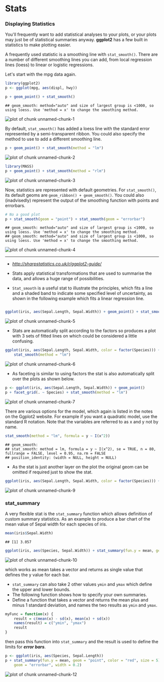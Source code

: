 Stats
=======================
### Displaying Statistics
You'll frequently want to add statistical analyses to your plots, or your plots may just be of statistical summaries anyway. **ggplot2** has a few built in statistics to make plotting easier.

A frequently used statistic is a smoothing line with `stat_smooth()`. There are a number of different smoothing lines you can add, from local regression lines (loess) to linear or logistic regressions. 

Let's start with the mpg data again.

```r
library(ggplot2)
p <- ggplot(mpg, aes(displ, hwy))

p + geom_point() + stat_smooth()
```

```
## geom_smooth: method="auto" and size of largest group is <1000, so using loess. Use 'method = x' to change the smoothing method.
```

![plot of chunk unnamed-chunk-1](figure/unnamed-chunk-1.png) 

By default, `stat_smooth()` has added a loess line with the standard error represented by a semi-transparent ribbon. You could also specify the method to use to add a different smoothing line.

```r
p + geom_point() + stat_smooth(method = "lm")
```

![plot of chunk unnamed-chunk-2](figure/unnamed-chunk-2.png) 


```r
library(MASS)
p + geom_point() + stat_smooth(method = "rlm")
```

![plot of chunk unnamed-chunk-3](figure/unnamed-chunk-3.png) 

Now, statistics are represented with default geometries. 
For `stat_smooth()`, its default geoms are `geom_ribbon() + geom_smooth()`. You could also (inadvisedly) represent the output of the smoothing function with points and errorbars.

```r
# No a good plot
p + stat_smooth(geom = "point") + stat_smooth(geom = "errorbar")
```

```
## geom_smooth: method="auto" and size of largest group is <1000, so using loess. Use 'method = x' to change the smoothing method.
## geom_smooth: method="auto" and size of largest group is <1000, so using loess. Use 'method = x' to change the smoothing method.
```

![plot of chunk unnamed-chunk-4](figure/unnamed-chunk-4.png) 

<hr>

- *http://sharpstatistics.co.uk/r/ggplot2-guide/*



- Stats apply statistical transformations that are used to summarise the data, and allows a huge range of possibilities. 

- `Stat_smooth` is a useful stat to illustrate the principles, which fits a line and a shaded band to indicate some specified level of uncertainty, as shown in the following example which fits a linear regression line.


```r

ggplot(iris, aes(Sepal.Length, Sepal.Width)) + geom_point() + stat_smooth(method = "lm")
```

![plot of chunk unnamed-chunk-5](figure/unnamed-chunk-5.png) 

- Stats are automatically split according to the factors so produces a plot with 3 sets of fitted lines on which could be considered a little confusing. 


```r
ggplot(iris, aes(Sepal.Length, Sepal.Width, color = factor(Species))) + geom_point() + 
    stat_smooth(method = "lm")
```

![plot of chunk unnamed-chunk-6](figure/unnamed-chunk-6.png) 

- As faceting is similar to using factors the stat is also automatically split over the plots as shown below.


```r
p <- ggplot(iris, aes(Sepal.Length, Sepal.Width)) + geom_point()
p + facet_grid(. ~ Species) + stat_smooth(method = "lm")
```

![plot of chunk unnamed-chunk-7](figure/unnamed-chunk-7.png) 


There are various options for the model, which again is listed in the notes on the Ggplot2 website. For example if you want a quadratic model, use the standard R notation. Note that the variables are referred to as x and y not by name.

```r
stat_smooth(method = "lm", formula = y ~ I(x^2))
```

```
## geom_smooth:  
## stat_smooth: method = lm, formula = y ~ I(x^2), se = TRUE, n = 80, fullrange = FALSE, level = 0.95, na.rm = FALSE 
## position_identity: (width = NULL, height = NULL)
```

- As the stat is just another layer on the plot the original geom can be omitted if required just to show the stat.

```r
ggplot(iris, aes(Sepal.Length, Sepal.Width, color = factor(Species))) + stat_smooth(method = "lm")
```

![plot of chunk unnamed-chunk-9](figure/unnamed-chunk-9.png) 

### stat_summary
A very flexible stat is the `stat_summary` function which allows definition of custom summary statistics. As an example to produce a bar chart of the mean value of Sepal width for each species of iris.

```r
mean(iris$Sepal.Width)
```

```
## [1] 3.057
```

```r
ggplot(iris, aes(Species, Sepal.Width)) + stat_summary(fun.y = mean, geom = "bar")
```

![plot of chunk unnamed-chunk-10](figure/unnamed-chunk-10.png) 

which works as mean takes a vector and returns as single value that defines the y value for each bar. 
- `stat_summary` can also take 2 other values `ymin` and `ymax` which define the upper and lower bounds.
- The following function shows how to specify your own summaries. 
- Define a function that takes a vector and returns the mean plus and minus 1 standard deviation, and names the two results as `ymin` and `ymax`.


```r
myFunc = function(x) {
    result = c(mean(x) - sd(x), mean(x) + sd(x))
    names(result) = c("ymin", "ymax")
    result
}
```

then pass this function into `stat_summary`
and the result is used to define the limits for ***error bars***.

```r
p <- ggplot(iris, aes(Species, Sepal.Length))
p + stat_summary(fun.y = mean, geom = "point", color = "red", size = 5) + stat_summary(fun.data = "myFunc", 
    geom = "errorbar", width = 0.2)
```

![plot of chunk unnamed-chunk-12](figure/unnamed-chunk-12.png) 

